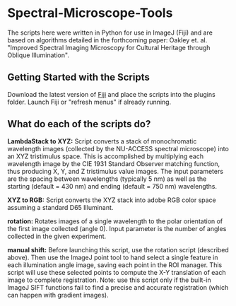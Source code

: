 # Spectral-Microscope-Tools

The scripts here were written in Python for use in ImageJ (Fiji) and are based on algorithms detailed in the forthcoming paper:
Oakley et. al. "Improved Spectral Imaging Microscopy for Cultural Heritage through Oblique Illumination".

## Getting Started with the Scripts

Download the latest version of [Fiji](https://fiji.sc) and place the scripts into the plugins folder. Launch Fiji or "refresh menus" if already running.

## What do each of the scripts do?

**LambdaStack to XYZ:** Script converts a stack of monochromatic wavelength images (collected by the NU-ACCESS spectral microscope) into an XYZ tristimulus space. This is accomplished by multiplying each wavelength image by the CIE 1931 Standard Observer matching function, thus producing X, Y, and Z tristimulus value images. The input parameters are the spacing between wavelengths (typically 5 nm) as well as the starting (default = 430 nm) and ending (default = 750 nm) wavelengths.

**XYZ to RGB:** Script converts the XYZ stack into adobe RGB color space assuming a standard D65 Illuminant.

**rotation:** Rotates images of a single wavelength to the polar orientation of the first image collected (angle 0). Input parameter is the number of angles collected in the given experiment.

**manual shift:** Before launching this script, use the rotation script (described above). Then use the ImageJ point tool to hand select a single feature in each illumination angle image, saving each point in the ROI manager. This script will use these selected points to compute the X-Y translation of each image to complete registration. Note: use this script only if the built-in ImageJ SIFT functions fail to find a precise and accurate registration (which can happen with gradient images).
